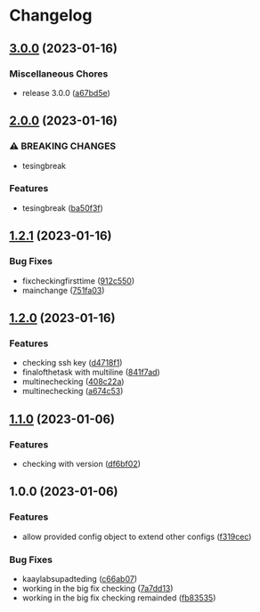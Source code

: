 # Changelog

## [3.0.0](https://github.com/Sakthiveldeveloper/realsetask-antbro/compare/v2.0.0...v3.0.0) (2023-01-16)


### Miscellaneous Chores

* release 3.0.0 ([a67bd5e](https://github.com/Sakthiveldeveloper/realsetask-antbro/commit/a67bd5eb72abb3a6c9bc80f1f1e1d1e37c65af64))

## [2.0.0](https://github.com/Sakthiveldeveloper/realsetask-antbro/compare/v1.2.1...v2.0.0) (2023-01-16)


### ⚠ BREAKING CHANGES

* tesingbreak

### Features

* tesingbreak ([ba50f3f](https://github.com/Sakthiveldeveloper/realsetask-antbro/commit/ba50f3f19a355151d500b4f9224441b292a88c1c))

## [1.2.1](https://github.com/Sakthiveldeveloper/realsetask-antbro/compare/v1.2.0...v1.2.1) (2023-01-16)


### Bug Fixes

* fixcheckingfirsttime ([912c550](https://github.com/Sakthiveldeveloper/realsetask-antbro/commit/912c5503f4a54e16dd80cfbb4b7dd5595678e8a4))
* mainchange ([751fa03](https://github.com/Sakthiveldeveloper/realsetask-antbro/commit/751fa03c9f6a3bc3ad05ad223c9fc81952be9ecb))

## [1.2.0](https://github.com/Sakthiveldeveloper/realsetask-antbro/compare/v1.1.0...v1.2.0) (2023-01-16)


### Features

* checking ssh key ([d4718f1](https://github.com/Sakthiveldeveloper/realsetask-antbro/commit/d4718f12ff25d0579e5a2c176c1f6236a10b9f4d))
* finalofthetask with multiline ([841f7ad](https://github.com/Sakthiveldeveloper/realsetask-antbro/commit/841f7ad05924a488d95db7b6549ecba5710abb44))
* multinechecking ([408c22a](https://github.com/Sakthiveldeveloper/realsetask-antbro/commit/408c22aa9f16452ccf1cdf3cc2d41cc5753e6b2d))
* multinechecking ([a674c53](https://github.com/Sakthiveldeveloper/realsetask-antbro/commit/a674c53db876a0dba716cd04d4b74b06532a396c))

## [1.1.0](https://github.com/Sakthiveldeveloper/realsetask-antbro/compare/v1.0.0...v1.1.0) (2023-01-06)


### Features

* checking with version ([df6bf02](https://github.com/Sakthiveldeveloper/realsetask-antbro/commit/df6bf02ee238433cc7bfdafa5d428d6daa149d97))

## 1.0.0 (2023-01-06)


### Features

* allow provided config object to extend other configs ([f319cec](https://github.com/Sakthiveldeveloper/realsetask-antbro/commit/f319cec66eaa6d3f36855ae6360e050bc1918aef))


### Bug Fixes

* kaaylabsupadteding ([c66ab07](https://github.com/Sakthiveldeveloper/realsetask-antbro/commit/c66ab074cd314ced61dd98d1e40815a5d17d4c0b))
* working in the big fix checking ([7a7dd13](https://github.com/Sakthiveldeveloper/realsetask-antbro/commit/7a7dd136ab185dee824107a9bb87e27cccd57516))
* working in the big fix checking remainded ([fb83535](https://github.com/Sakthiveldeveloper/realsetask-antbro/commit/fb8353508ef426ee1c61b9d970faa0ceb843afeb))
